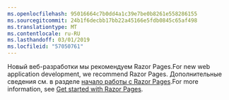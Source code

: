 ```yaml
---
ms.openlocfilehash: 95016664c7b0dd4a1c39e7be0b8261e558286155
ms.sourcegitcommit: 24b1f6decbb17bb22a45166e5fdb0845c65af498
ms.translationtype: MT
ms.contentlocale: ru-RU
ms.lasthandoff: 03/01/2019
ms.locfileid: "57050761"
---
```

<span data-ttu-id="b925f-101">Новый веб-разработки мы рекомендуем Razor Pages.</span><span class="sxs-lookup"><span data-stu-id="b925f-101">For new web application development, we recommend Razor Pages.</span></span> <span data-ttu-id="b925f-102">Дополнительные сведения см. в разделе [начало работы с Razor Pages](/aspnet/core/tutorials/razor-pages/razor-pages-start).</span><span class="sxs-lookup"><span data-stu-id="b925f-102">For more information, see [Get started with Razor Pages](/aspnet/core/tutorials/razor-pages/razor-pages-start).</span></span>